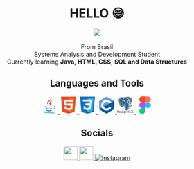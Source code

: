 <h1 align="center">HELLO 😅</h1>

<p align="center">
    <img src="https://readme-typing-svg.herokuapp.com?font=Montserrat&size=24&color=FF69B4&center=true&vCenter=true&width=500&lines=Welcome+to+AnaDariva's+GitHub!;I'm+a+programming+student;Exploring+the+world+of+code">
</p>

<p align="center">
        From Brasil<br>
        Systems Analysis and Development Student<br>
        Currently learning <b>Java, HTML, CSS</b>, <b>SQL and Data Structures</b><br>

<h2 align="center">Languages and Tools</h2>
<p align="center">
    <a href="https://www.java.com" target="_blank" rel="noreferrer">
        <img src="https://raw.githubusercontent.com/devicons/devicon/master/icons/java/java-original.svg" alt="java" width="40" height="40"/>
    </a>
    <a href="https://developer.mozilla.org/en-US/docs/Web/HTML" target="_blank" rel="noreferrer">
        <img src="https://raw.githubusercontent.com/devicons/devicon/master/icons/html5/html5-original.svg" alt="html" width="40" height="40"/>
    </a>
    <a href="https://developer.mozilla.org/en-US/docs/Web/CSS" target="_blank" rel="noreferrer">
        <img src="https://raw.githubusercontent.com/devicons/devicon/master/icons/css3/css3-original.svg" alt="css" width="40" height="40"/>
    </a>
    <a href="https://en.wikipedia.org/wiki/C_(programming_language)" target="_blank" rel="noreferrer">
        <img src="https://raw.githubusercontent.com/devicons/devicon/master/icons/c/c-original.svg" alt="c" width="40" height="40"/>
    </a>
    <a href="https://www.postgresql.org" target="_blank" rel="noreferrer">
        <img src="https://raw.githubusercontent.com/devicons/devicon/master/icons/postgresql/postgresql-original-wordmark.svg" alt="postgresql" width="40" height="40"/>
    </a>
    <a href="https://www.figma.com" target="_blank" rel="noreferrer">
        <img src="https://raw.githubusercontent.com/devicons/devicon/master/icons/figma/figma-original.svg" alt="figma" width="40" height="40"/>
    </a>
<h2 align="center">Socials</h2>
<p align="center">
    <a href="https://www.github.com/AnaDariva" target="_blank" rel="noreferrer">
        <picture>
            <source media="(prefers-color-scheme: dark)" srcset="https://raw.githubusercontent.com/AnaDariva/readme-generator/main/public/icons/socials/github-dark.svg" />
            <source media="(prefers-color-scheme: light)" srcset="https://raw.githubusercontent.com/danielcranney/readme-generator/main/public/icons/socials/github.svg" />
            <img src="https://raw.githubusercontent.com/AnaDariva/readme-generator/main/public/icons/socials/github.svg" width="32" height="32" />
        </picture>
    </a>
    <a href="https://www.linkedin.com/in/analuisadariva2001/" target="_blank" rel="noreferrer">
        <picture>
            <source media="(prefers-color-scheme: dark)" srcset="https://raw.githubusercontent.com/danielcranney/readme-generator/main/public/icons/socials/linkedin-dark.svg" />
            <source media="(prefers-color-scheme: light)" srcset="https://raw.githubusercontent.com/danielcranney/readme-generator/main/public/icons/socials/linkedin.svg" />
            <img src="https://raw.githubusercontent.com/danielcranney/readme-generator/main/public/icons/socials/linkedin.svg" width="32" height="32" />
        </picture>
    </a>
    <a href="https://www.instagram.com/_anadariva/" target="_blank" rel="noreferrer">
        <img src="https://upload.wikimedia.org/wikipedia/commons/a/a5/Instagram_icon.png" width="32" height="32" alt="Instagram" />
    </a>
</p>





